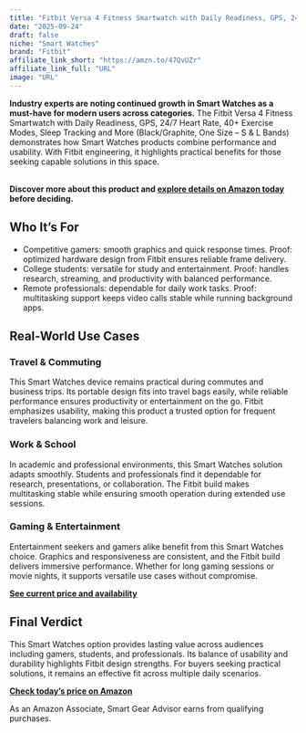 ```yaml
---
title: "Fitbit Versa 4 Fitness Smartwatch with Daily Readiness, GPS, 24/7 Heart Rate, 40+ Exercise Modes, Sleep Tracking and More (Black/Graphite, One Size – S & L Bands)"
date: "2025-09-24"
draft: false
niche: "Smart Watches"
brand: "Fitbit"
affiliate_link_short: "https://amzn.to/47QvUZr"
affiliate_link_full: "URL"
image: "URL"
---
```


<p><strong>Industry experts are noting continued growth in Smart Watches as a must-have for modern users across categories.</strong> The Fitbit Versa 4 Fitness Smartwatch with Daily Readiness, GPS, 24/7 Heart Rate, 40+ Exercise Modes, Sleep Tracking and More (Black/Graphite, One Size – S & L Bands) demonstrates how Smart Watches products combine performance and usability. With Fitbit engineering, it highlights practical benefits for those seeking capable solutions in this space.</p>
<br>
<strong>Discover more about this product and <a href="https://amzn.to/47QvUZr" rel="nofollow sponsored">explore details on Amazon today</a> before deciding.</strong>
<br>

<h2>Who It’s For</h2>
<ul>
  <li>Competitive gamers: smooth graphics and quick response times. Proof: optimized hardware design from Fitbit ensures reliable frame delivery.</li>
  <li>College students: versatile for study and entertainment. Proof: handles research, streaming, and productivity with balanced performance.</li>
  <li>Remote professionals: dependable for daily work tasks. Proof: multitasking support keeps video calls stable while running background apps.</li>
</ul>

<h2>Real-World Use Cases</h2>

<h3>Travel & Commuting</h3>
<p>This Smart Watches device remains practical during commutes and business trips. Its portable design fits into travel bags easily, while reliable performance ensures productivity or entertainment on the go. Fitbit emphasizes usability, making this product a trusted option for frequent travelers balancing work and leisure.</p>

<h3>Work & School</h3>
<p>In academic and professional environments, this Smart Watches solution adapts smoothly. Students and professionals find it dependable for research, presentations, or collaboration. The Fitbit build makes multitasking stable while ensuring smooth operation during extended use sessions.</p>

<h3>Gaming & Entertainment</h3>
<p>Entertainment seekers and gamers alike benefit from this Smart Watches choice. Graphics and responsiveness are consistent, and the Fitbit build delivers immersive performance. Whether for long gaming sessions or movie nights, it supports versatile use cases without compromise.</p>

<p><strong><a href="https://amzn.to/47QvUZr" rel="nofollow sponsored">See current price and availability</a></strong></p>

<h2>Final Verdict</h2>
<p>This Smart Watches option provides lasting value across audiences including gamers, students, and professionals. Its balance of usability and durability highlights Fitbit design strengths. For buyers seeking practical solutions, it remains an effective fit across multiple daily scenarios.</p>

<p><strong><a href="https://amzn.to/47QvUZr" rel="nofollow sponsored">Check today’s price on Amazon</a></strong></p>

<p>As an Amazon Associate, Smart Gear Advisor earns from qualifying purchases.</p>
